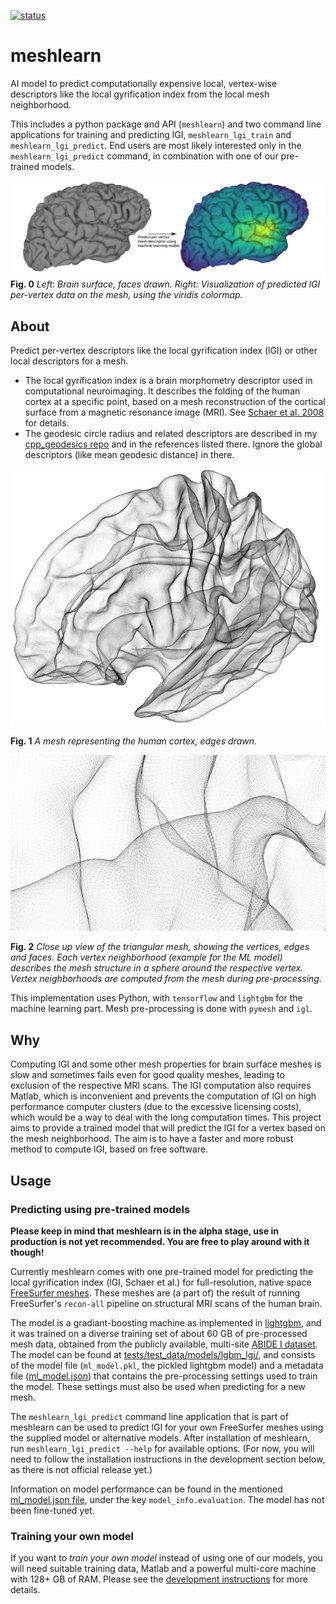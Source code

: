 [![status](https://github.com/dfsp-spirit/meshlearn/actions/workflows/cov_test_workflow.yml/badge.svg)](https://github.com/dfsp-spirit/meshlearn/actions)

# meshlearn
AI model to predict computationally expensive local, vertex-wise descriptors like the local gyrification index from the local mesh neighborhood.

This includes a python package and API (`meshlearn`) and two command line applications for training and predicting lGI, `meshlearn_lgi_train` and `meshlearn_lgi_predict`. End users are most likely interested only in the `meshlearn_lgi_predict` command, in combination with one of our pre-trained models.

![Vis0](./web/meshlearn_brain_blank_and_lgi_web.jpg?raw=true "Left: Brain surface, faces drawn. Right: Visualization of predicted lGI per-vertex data on the mesh, using the viridis colormap.")
**Fig. 0** *Left: Brain surface, faces drawn. Right: Visualization of predicted lGI per-vertex data on the mesh, using the viridis colormap.*


## About

Predict per-vertex descriptors like the local gyrification index (lGI) or other local descriptors for a mesh.

* The local gyrification index is a brain morphometry descriptor used in computational neuroimaging. It describes the folding of the human cortex at a specific point, based on a mesh reconstruction of the cortical surface from a magnetic resonance image (MRI). See [Schaer et al. 2008](https://doi.org/10.1109/TMI.2007.903576) for details.
* The geodesic circle radius and related descriptors are described in my [cpp_geodesics repo](https://github.com/dfsp-spirit/cpp_geodesics) and in the references listed there. Ignore the global descriptors (like mean geodesic distance) in there.


![Vis1](./web/brain_mesh_full.jpg?raw=true "Brain mesh, white surface.")

**Fig. 1** *A mesh representing the human cortex, edges drawn.*

![Vis2](./web/brain_mesh_vertices.jpg?raw=true "Brain mesh, zoomed view that shows the mesh structure.")

**Fig. 2** *Close up view of the triangular mesh, showing the vertices, edges and faces. Each vertex neighborhood (example for the ML model) describes the mesh structure in a sphere around the respective vertex. Vertex neighborhoods are computed from the mesh during pre-processing.*

This implementation uses Python, with `tensorflow` and `lightgbm` for the machine learning part. Mesh pre-processing is done with `pymesh` and `igl`.

## Why

Computing lGI and some other mesh properties for brain surface meshes is slow and sometimes fails even for good quality meshes, leading to exclusion of the respective MRI scans. The lGI computation also requires Matlab, which is inconvenient and prevents the computation of lGI on high performance computer clusters (due to the excessive licensing costs), which would be a way to deal with the long computation times. This project aims to provide a trained model that will predict the lGI for a vertex based on the mesh neighborhood. The aim is to have a faster and more robust method to compute lGI, based on free software.

## Usage

### Predicting using pre-trained models

**Please keep in mind that meshlearn is in the alpha stage, use in production is not yet recommended. You are free to play around with it though!**

Currently meshlearn comes with one pre-trained model for predicting the local gyrification index (lGI, Schaer et al.) for full-resolution, native space [FreeSurfer meshes](https://freesurfer.net/). These meshes are (a part of) the result of running FreeSurfer's `recon-all` pipeline on structural MRI scans of the human brain.

The model is a gradiant-boosting machine as implemented in [lightgbm](https://github.com/microsoft/LightGBM), and it was trained on a diverse training set of about 60 GB of pre-processed mesh data, obtained from the publicly available, multi-site [ABIDE I dataset](https://fcon_1000.projects.nitrc.org/indi/abide/). The model can be found at [tests/test_data/models/lgbm_lgi/](./tests/test_data/models/lgbm_lgi/), and consists of the model file (`ml_model.pkl`, the pickled lightgbm model) and a metadata file ([ml_model.json](tests/test_data/models/lgbm_lgi/ml_model.json)) that contains the pre-processing settings used to train the model. These settings must also be used when predicting for a new mesh.

The `meshlearn_lgi_predict` command line application that is part of meshlearn can be used to predict lGI for your own FreeSurfer meshes using the supplied model or alternative models. After installation of meshlearn, run `meshlearn_lgi_predict --help` for available options. (For now, you will need to follow the installation instructions in the development section below, as there is not official release yet.)

Information on model performance can be found in the mentioned [ml_model.json file](tests/test_data/models/lgbm_lgi/ml_model.json), under the key `model_info.evaluation`. The model has not been fine-tuned yet.

### Training your own model

If you want to *train your own model* instead of using one of our models, you will need suitable training data, Matlab and a powerful multi-core machine with 128+ GB of RAM. Please see the [development instructions](./README_DEV.md) for more details.

